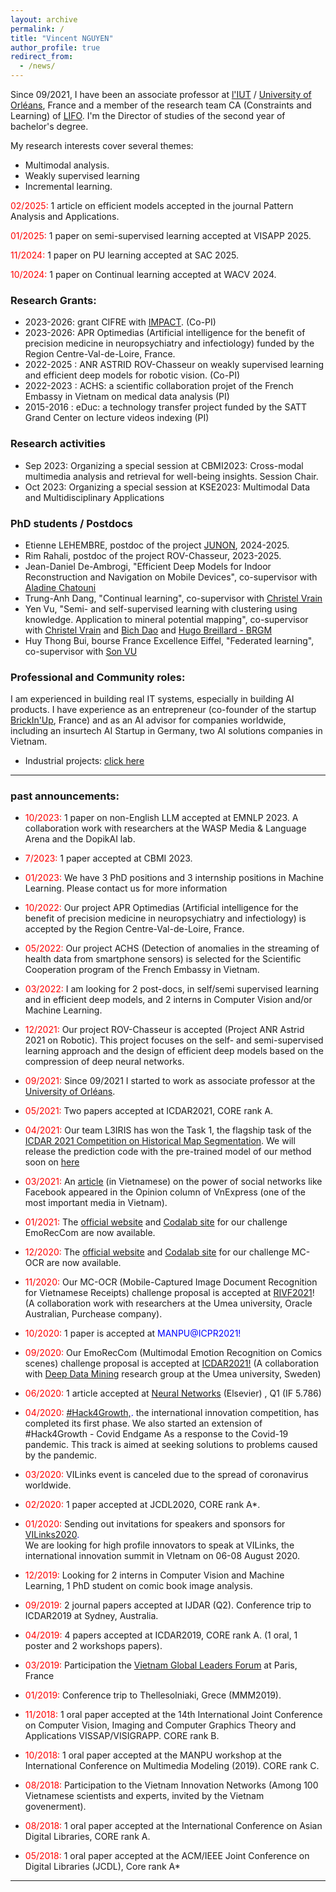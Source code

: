 ```yaml
---
layout: archive
permalink: /
title: "Vincent NGUYEN"
author_profile: true
redirect_from:
  - /news/
---
```


<!-- Welcome to my website.<br/>
I'm a Computer Vision and Machine Learning researcher/lecturer at the LIFO Lab, University of Orléans.

--- -->

<!-- ### BIO: -->

<!-- I completed my PhD in Computer Vision in 10/2011 under the supervisor of prof. Jean-Marc Ogier, prof. AUF Alain Boucher and prof. Salvatore Tabbone. From 11/2011 to 09/2014 I worked with prof. Jean-Marc Ogier on multimodal indexing for lecture videos. In 2014, the SATT Grand Center chose my invention (the PEDIVHANDI project) for its technology transfer program. From 10/2014 to 04/2016, I focused on this new project (employee at La SATT). From 05/2016 to 08/2018, I worked in the eBD team of prof. Jean-Christophe Burie, doing research on the comic book images analysis using hybric methods (deep learning and traditional image processing/computer vision techniques). From 09/2018, I have been working with prof. Jean-Christophe Burie, prof. Arnaud Revel and prof Karell Bertet in the joint lab S.A.I.L. In this context, I work mainly on the  semi-supervised and weakly supervised learning methods.<br/>
My research focuses on two themes: -->

<!-- I obtained my Phd Computer Vision in 10/2011 at the University of La Rochelle, under the supervisor of Prof. Jean-Marc Ogier, Prof. AUF Alain Boucher and Prof. Salvatore Tabbone. After that, I worked with Prof. Jean-Marc Ogier on multimodal indexing for lecture videos for PEDIVHANDI project, for which I was awarded with SATT sponsorship within its technology transfer program in October, 2014. Our lecture videos indexing system from PEDIVHANDI project is protected by the APP (https://www.app.asso.fr/en). From 2016 I have focused more on the deep learning approach for the field of computer vision and document analysis. I worked in the e-BDthèque team, led by Prof. Jean-Christophe Burie, doing research on the comic book images analysis using hybrid methods. From 09/2018, I have played a key role in developing the joint lab S.A.I.L., leading research projects related to the deep learning approach with Prof. Jean-Christophe Burie, Prof. Arnaud Revel and Prof. Karell Bertet. -->
<!-- 
I obtained my Phd in Computer Vision at the University of La Rochelle, under the supervision of Prof. Jean-Marc Ogier.  I was awarded the SATT sponsorship within its technology transfer program for my work on  on multimodal indexing for lecture videos. Since 2016 I have developed my research path towards the deep learning approach for computer vision and document analysis. I played a key role in developing the joint lab S.A.I.L., leading research projects related to the deep learning approach. From 09/2021, I started to work at the lab LIFO, University of Orléans. -->

Since 09/2021, I have been an associate professor at [l'IUT](https://www.univ-orleans.fr/fr/iut-orleans/formation/informatique) / [University of Orléans](https://www.univ-orleans.fr/fr), France and a member of the research team CA (Constraints and Learning) of [LIFO](https://www.univ-orleans.fr/lifo/). I'm the Director of studies of the second year of bachelor's degree.

My research interests cover several  themes:

+ Multimodal analysis.
+ Weakly supervised learning
+ Incremental learning.

<!--  -->
<!-- If you have any questions or comments, please feel free to contact me at nhu-van.nguyen (at) univ-lr . fr -->

<span style="color:red">02/2025:</span> 1 article on efficient models accepted in the journal Pattern Analysis and Applications.<br/>

<span style="color:red">01/2025:</span> 1 paper on semi-supervised learning accepted at VISAPP 2025.<br/>

<span style="color:red">11/2024:</span> 1 paper on PU learning accepted at SAC 2025.<br/>

<span style="color:red">10/2024:</span> 1 paper on Continual learning accepted at WACV 2024.<br/>

### Research Grants: 

+ 2023-2026: grant CIFRE with <span style="color:blue">[IMPACT](https://sas-impact.fr/en/)</span>. (Co-PI)
+ 2023-2026: APR Optimedias (Artificial intelligence for the benefit of precision medicine in neuropsychiatry and infectiology) funded by the Region Centre-Val-de-Loire, France.
+ 2022-2025 : ANR ASTRID ROV-Chasseur on weakly supervised learning and efficient deep models for robotic vision. (Co-PI)
+ 2022-2023 : ACHS: a scientific collaboration projet of the French Embassy in Vietnam on medical data analysis (PI) 
+ 2015-2016 : eDuc: a technology transfer project funded by the SATT Grand Center on lecture videos indexing (PI)

### Research activities

+ Sep 2023: Organizing a special session at CBMI2023: Cross-modal multimedia analysis and retrieval for well-being insights. Session Chair.
+ Oct 2023: Organizing a special session at KSE2023: Multimodal Data and Multidisciplinary Applications
<!-- + PC member of SoICT2023, MAPR2022, MANPU2022, ICMR 2022, MMM2019 -->

### PhD students / Postdocs

+ Etienne LEHEMBRE, postdoc of the project [JUNON](https://www.junon-cvl.fr/fr), 2024-2025.
+ Rim Rahali, postdoc of the project ROV-Chasseur, 2023-2025.
+ Jean-Daniel De-Ambrogi, "Efficient Deep Models for Indoor Reconstruction and Navigation on Mobile Devices", co-supervisor with  <span style="color:blue">[Aladine Chatouni](http://aladine-chetouani.com)</span>
+ Trung-Anh Dang, "Continual learning", co-supervisor with <span style="color:blue">[Christel Vrain](https://www.univ-orleans.fr/lifo/Members/vrain/)</span>
+ Yen Vu, "Semi- and self-supervised learning with clustering using knowledge. Application to mineral potential mapping", co-supervisor with <span style="color:blue">[Christel Vrain](https://www.univ-orleans.fr/lifo/Members/vrain/)</span> and <span style="color:blue">[Bich Dao](https://www.univ-orleans.fr/lifo/membres/dao/)</span> and <span style="color:blue">[Hugo Breillard - BRGM](https://www.brgm.fr/en)</span>
+ Huy Thong Bui, bourse France Excellence Eiffel, "Federated learning", co-supervisor with <span style="color:blue">[Son VU](https://www.etis-lab.fr/2022/01/13/son-vu/)</span>


### Professional and Community roles:

I am experienced in building real IT systems, especially in building AI products. I have experience as an entrepreneur (co-founder of the startup [BrickIn'Up](/administratives/101-bup/), France) and as an AI advisor for companies worldwide, including an insurtech AI Startup in Germany, two AI solutions companies in Vietnam.

<!-- I am one of key members of the Association of Vietnamese Scientists and Experts ([AVSE Global](http://www.avseglobal.org/)), headquartered in Paris. I have contributed to organizing innovative events gathering Vietnamese excellences all over the world. -->

<!-- + Research Projects: <span style="color:blue">[click here](publications)</span> -->

+ Industrial projects: <span style="color:blue">[click here](industrie)</span>

<!-- ### Contact: -->
<!-- 
+ Offices: C001, Bât. Pascal, Université de La Rochelle, France <br/>
Phone: (+33) 5 46 45 87 62 -->
<!-- + vincent.nguyen (at) insa-lyon . fr -->
<!-- + nhu-van.nguyen (at) univ-lr . fr -->
<!-- + nhuvan.nguyen (at) avseglobal . org -->

<!-- Research projects: -->
---

### past announcements:

+ <span style="color:red">10/2023:</span> 1 paper on non-English LLM accepted at EMNLP 2023. A collaboration work with researchers at the WASP Media & Language Arena and the DopikAI lab.<br/>

+ <span style="color:red">7/2023:</span> 1 paper accepted at CBMI 2023.<br/>

+ <span style="color:red">01/2023:</span> We have 3 PhD positions and 3 internship positions in Machine Learning. Please contact us for more information<br/>

+ <span style="color:red">10/2022:</span> Our project APR Optimedias (Artificial intelligence for the benefit of precision medicine in neuropsychiatry and infectiology) is accepted by the Region Centre-Val-de-Loire, France.<br/>

+ <span style="color:red">05/2022:</span> Our project ACHS (Detection of anomalies in the streaming of health data from smartphone sensors) is selected for the Scientific Cooperation program of the French Embassy in Vietnam.<br/>

+ <span style="color:red">03/2022:</span> I am looking for 2 post-docs, in self/semi supervised learning and in efficient deep models, and 2 interns in Computer Vision and/or Machine Learning.<br/>

+ <span style="color:red">12/2021:</span> Our project ROV-Chasseur is accepted (Project ANR Astrid 2021 on Robotic). This project focuses on the self- and semi-supervised learning approach and the design of efficient deep models based on the compression of deep neural networks.<br/>

+ <span style="color:red">09/2021:</span> Since 09/2021 I started to work as associate professor at the [University of Orléans](https://www.univ-orleans.fr/fr).<br/>

+ <span style="color:red">05/2021:</span> Two papers accepted at ICDAR2021, CORE rank A.<br/>

+ <span style="color:red">04/2021:</span> Our team L3IRIS has won the Task 1, the flagship task of the <span style="color:blue">[ ICDAR 2021 Competition on Historical Map Segmentation](https://icdar21-mapseg.github.io/)</span>. We will release the prediction code with the pre-trained model of our method soon on [here](https://gitlab.univ-lr.fr/nnguye02/weakbiseg)<br/>

+ <span style="color:red">03/2021:</span> An <span style="color:blue">[article](https://vnexpress.net/tro-choi-quyen-luc-4243108.html)</span> (in Vietnamese) on the power of social networks like Facebook appeared in the Opinion column of VnExpress (one of the most important media in Vietnam).<br/>

+ <span style="color:red">01/2021:</span> The <span style="color:blue">[official website](https://emoreccom.univ-lr.fr)</span> and <span style="color:blue">[Codalab site](https://competitions.codalab.org/competitions/27884)</span> for our challenge EmoRecCom are now available.<br/>

+ <span style="color:red">12/2020:</span> The <span style="color:blue">[official website](https://www.rivf2021-mc-ocr.vietnlp.com/)</span> and <span style="color:blue">[Codalab site](https://competitions.codalab.org/competitions/27798)</span> for our challenge MC-OCR are now available.<br/>

+ <span style="color:red">11/2020:</span> Our MC-OCR (Mobile-Captured Image Document Recognition for Vietnamese Receipts) challenge proposal is accepted at  <span style="color:blue">[RIVF2021](http://fit.mta.edu.vn/rivf2021/)</span>! (A collaboration work with researchers at the Umea university, Oracle Australian, Purchease company).  <br/>

+ <span style="color:red">10/2020:</span> 1 paper is accepted at <span style="color:blue">MANPU@ICPR2021!</span><br/>

<!-- + <span style="color:red">10/2020:</span> The project <span style="color:blue">DocIntel</span> is submitted for the KC4.0 Innovation Fund of the Vietnamese Ministry of Science and Technology.<br/> -->

+ <span style="color:red">09/2020:</span> Our EmoRecCom (Multimodal Emotion Recognition on Comics scenes) challenge proposal is accepted at <span style="color:blue">[ICDAR2021!](https://icdar2021.org/)</span>  (A collaboration with <span style="color:blue">[Deep Data Mining](https://www.umu.se/en/research/groups/deep-data-mining/)</span>  research group at the Umea university, Sweden)<br/>

+ <span style="color:red">06/2020:</span> 1 article accepted at <span style="color:blue">[Neural Networks](https://www.journals.elsevier.com/neural-networks)</span> (Elsevier) , Q1 (IF 5.786) <br/>

+ <span style="color:red">04/2020:</span> <span style="color:blue">[#Hack4Growth,](https://www.hack4growth.org/en).</span> the international innovation competition, has completed its first phase. We also started an extension of #Hack4Growth - Covid Endgame As a response to the Covid-19 pandemic. This track is aimed at seeking solutions to problems caused by the pandemic.  <br/>

+ <span style="color:red">03/2020:</span> VILinks event is canceled due to the spread of coronavirus worldwide. <br/>

+ <span style="color:red">02/2020:</span> 1 paper accepted at JCDL2020, CORE rank A*. <br/>

<!-- + <span style="color:red">02/2020:</span> I obtained <span style="color:blue">my (first) qualification MCF in Section 27.</span> <br/> -->

+ <span style="color:red">01/2020:</span> Sending out invitations for speakers and sponsors for <span style="color:blue">[VILinks2020](https://www.vietnaminnovationlinks.org).</span> <br/>
We are looking for high profile innovators to speak at VILinks, the international innovation summit in VIetnam on 06-08 August 2020.

+ <span style="color:red">12/2019:</span> Looking for 2 interns in Computer Vision and Machine Learning, 1 PhD student on comic book image analysis.

<!-- + <span style="color:red">10/2019:</span> Vietnam trip -->

+ <span style="color:red">09/2019:</span> 2 journal papers accepted at IJDAR (Q2). Conference trip to ICDAR2019 at Sydney, Australia.

<!-- + <span style="color:red">05/2019:</span> www.brickinup.com is shutdown. -->

+ <span style="color:red">04/2019:</span> 4 papers accepted at ICDAR2019, CORE rank A. (1 oral, 1 poster and 2 workshops papers).

+ <span style="color:red">03/2019:</span> Participation the [Vietnam Global Leaders Forum](https://www.vietnamgloballeaders.org) at Paris, France

+ <span style="color:red">01/2019:</span> Conference trip to Thellesolniaki, Grece (MMM2019).

+ <span style="color:red">11/2018:</span> 1 oral paper accepted at the 14th International Joint Conference on Computer Vision, Imaging and Computer Graphics Theory and Applications VISSAP/VISIGRAPP. CORE rank B.

+ <span style="color:red">10/2018:</span> 1 oral paper accepted at the MANPU workshop at the International Conference on Multimedia Modeling (2019). CORE rank C.

+ <span style="color:red">08/2018:</span> Participation to the Vietnam Innovation Networks (Among 100 Vietnamese scientists and experts, invited by the Vietnam govenerment).

+ <span style="color:red">08/2018:</span> 1 oral paper accepted at the International Conference on Asian Digital Libraries, CORE rank A.

+ <span style="color:red">05/2018:</span> 1 oral paper accepted at the ACM/IEEE Joint Conference on Digital Libraries (JCDL), Core rank A*

<!-- + <span style="color:red">03/2018:</span> 1 journal paper accepted at J. Imaging (MDPI). -->

---
